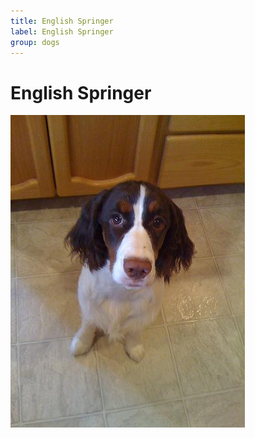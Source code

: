 ```yaml
---
title: English Springer
label: English Springer
group: dogs
---
```


# English Springer

![English Springer](/assets/images/English_springer/image.jpg "English Springer")